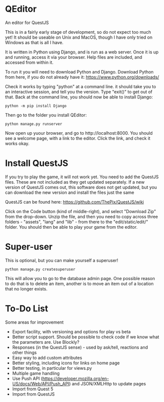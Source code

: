 # QEditor

An editor for QuestJS

This is in a fairly early stage of development, so do not expect too much yet! It should be useable on Unix and MacOS, though I have only tried on Windows as that is all I have.

It is written in Python using Django, and is run as a web server. Once it is up and running, access it via your browser. Help files are included, and accessed from within it.

To run it you will need to download Python and Django. Download Python from here, if you do not already have it:
https://www.python.org/downloads/

Check it works by typing "python" at a command line. it should take you to an interactive session, and tell you the version. Type "exit()" to get out of that. Back at the command line, you should now be able to install Django:
```
python -m pip install Django
```
Then go to the folder you install QEditor:
```
python manage.py runserver
```
Now open up yuour browser, and go to http://localhost:8000. You should see a welcome page, with a link to the editor. Click the link, and check it works okay.

# Install QuestJS

If you try to play the game, it will not work yet. You need to add the QuestJS files. These are not included as they get updated separately. If a new version of QuestJS comes out, this software does not get updated, but you can download the new version and install the files just the same

QuestJS can be found here:
https://github.com/ThePix/QuestJS/wiki

Click on the Code button (kind of middle-right), and select "Download Zip" from the drop-down. Unzip the file, and then you need to copy across three folders - "assets", "lang" and "lib" - from there to the "edit/static/edit/" folder. You should then be able to play your game from the editor.

# Super-user

This is optional, but you can make yourself a superuser!
```
python manage.py createsuperuser
```
This will allow you to go to the database admin page. One possible reason to do that is to delete an item, another is to move an item out of a location that no longer exists. 


# To-Do List

Some areas for improvement

* Export facility, with versioning and options for play vs beta
* Better script support. Should be possible to check code if we know what the parameters are. Use Blockly?
* Responses (in the QuestJS sense) - used by ask/tell, reactions and other things
* Easy way to add custom attributes
* Better styling, including icons for links on home page
* Better testing, in particular for views.py
* Multiple game handling
* Use Push API (https://developer.mozilla.org/en-US/docs/Web/API/Push_API) and JSON/XMLHttp to update pages
* Import from Quest 5
* Import from QuestJS

    
